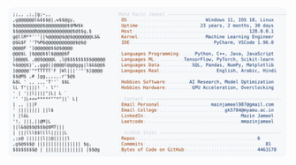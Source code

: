 <picture>
  <source srcset="https://raw.githubusercontent.com/mmazinjameel/mmazinjameel/main/dark_mode.svg?v=1738685473" media="(prefers-color-scheme: dark)">
  <img src="https://raw.githubusercontent.com/mmazinjameel/mmazinjameel/main/light_mode.svg?v=1738685473">
</picture>

